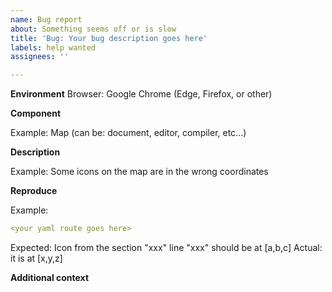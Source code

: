 ```yaml
---
name: Bug report
about: Something seems off or is slow
title: 'Bug: Your bug description goes here'
labels: help wanted
assignees: ''

---
```


**Environment**
Browser: Google Chrome (Edge, Firefox, or other)

**Component**
<!-- Which part is celer is the issue for? -->
Example: Map (can be: document, editor, compiler, etc...)

**Description**
<!-- Provide a brief description for your issue -->
Example: Some icons on the map are in the wrong coordinates

**Reproduce**
<!-- If you can, please provide a minimal example of a route that reproduces the issue (if it's related to a route) -->
Example: 
```yaml
<your yaml route goes here>
```
Expected:
Icon from the section "xxx" line "xxx" should be at [a,b,c]
Actual:
it is at [x,y,z]

**Additional context**
<!-- Add any other context about the problem here. -->
